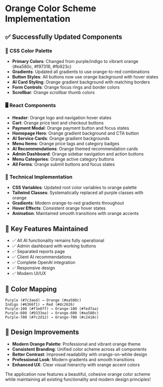 # Orange Color Scheme Implementation

## ✅ Successfully Updated Components

### 🎨 **CSS Color Palette** 
- **Primary Colors**: Changed from purple/indigo to vibrant orange (#ea580c, #f97316, #fb923c)
- **Gradients**: Updated all gradients to use orange-to-red combinations
- **Button Styles**: All buttons now use orange background with hover states
- **AI Card Styling**: Orange gradient background with matching borders
- **Form Controls**: Orange focus rings and border colors
- **Scrollbar**: Orange scrollbar thumb colors

### 🖥️ **React Components**
- **Header**: Orange logo and navigation hover states
- **Cart**: Orange price text and checkout buttons  
- **Payment Modal**: Orange payment button and focus states
- **Homepage Hero**: Orange gradient background and CTA button
- **AI Service Cards**: Orange gradient backgrounds
- **Menu Items**: Orange price tags and category badges
- **AI Recommendations**: Orange themed recommendation cards
- **Admin Dashboard**: Orange sidebar navigation and action buttons
- **Menu Categories**: Orange active category buttons
- **All Forms**: Orange submit buttons and focus states

### 🚀 **Technical Implementation**
- **CSS Variables**: Updated root color variables to orange palette
- **Tailwind Classes**: Systematically replaced all purple classes with orange
- **Gradients**: Modern orange-to-red gradients throughout
- **Hover Effects**: Consistent orange hover states
- **Animation**: Maintained smooth transitions with orange accents

## 🎯 **Key Features Maintained**
- ✅ All AI functionality remains fully operational
- ✅ Admin dashboard with working buttons
- ✅ Separated reports page
- ✅ Client AI recommendations
- ✅ Complete OpenAI integration
- ✅ Responsive design
- ✅ Modern UI/UX

## 🔄 **Color Mapping**
```
Purple (#7c3aed) → Orange (#ea580c)
Indigo (#6366f1) → Red (#dc2626)
Purple-100 (#f3e8ff) → Orange-100 (#fed7aa)
Purple-600 (#9333ea) → Orange-600 (#ea580c)
Purple-700 (#7c2d12) → Orange-700 (#c2410c)
```

## 🎨 **Design Improvements**
- **Modern Orange Palette**: Professional and vibrant orange theme
- **Consistent Branding**: Unified color scheme across all components
- **Better Contrast**: Improved readability with orange-on-white design
- **Professional Look**: Modern gradients and smooth transitions
- **Enhanced UX**: Clear visual hierarchy with orange accent colors

The application now features a beautiful, cohesive orange color scheme while maintaining all existing functionality and modern design principles!

